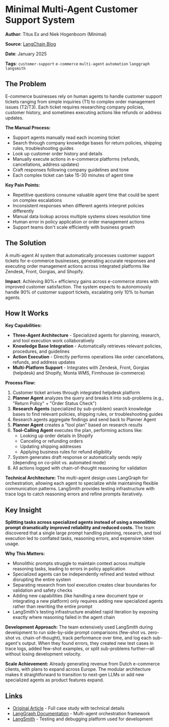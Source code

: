 # Minimal Multi-Agent Customer Support System

**Author**: Titus Ex and Niek Hogenboom (Minimal)

**Source**: [LangChain Blog](https://blog.langchain.com/how-minimal-built-a-multi-agent-customer-support-system-with-langgraph-langsmith/)

**Date**: January 2025

**Tags**: `customer-support` `e-commerce` `multi-agent` `automation` `langgraph` `langsmith`

## The Problem

E-commerce businesses rely on human agents to handle customer support tickets ranging from simple inquiries (T1) to complex order management issues (T2/T3). Each ticket requires researching company policies, customer history, and sometimes executing actions like refunds or address updates.

**The Manual Process:**
- Support agents manually read each incoming ticket
- Search through company knowledge bases for return policies, shipping rules, troubleshooting guides
- Look up customer order history and details
- Manually execute actions in e-commerce platforms (refunds, cancellations, address updates)
- Craft responses following company guidelines and tone
- Each complex ticket can take 15-30 minutes of agent time

**Key Pain Points:**
- Repetitive questions consume valuable agent time that could be spent on complex escalations
- Inconsistent responses when different agents interpret policies differently
- Manual data lookup across multiple systems slows resolution time
- Human error in policy application or order management actions
- Support teams don't scale efficiently with business growth

## The Solution

A multi-agent AI system that automatically processes customer support tickets for e-commerce businesses, generating accurate responses and executing order management actions across integrated platforms like Zendesk, Front, Gorgias, and Shopify.

**Impact**: Achieving 80%+ efficiency gains across e-commerce stores with improved customer satisfaction. The system expects to autonomously handle 90% of customer support tickets, escalating only 10% to human agents.

## How It Works

**Key Capabilities:**
- **Three-Agent Architecture** - Specialized agents for planning, research, and tool execution work collaboratively
- **Knowledge Base Integration** - Automatically retrieves relevant policies, procedures, and guidelines
- **Action Execution** - Directly performs operations like order cancellations, refunds, and address updates
- **Multi-Platform Support** - Integrates with Zendesk, Front, Gorgias (helpdesk) and Shopify, Monta WMS, Firmhouse (e-commerce)

**Process Flow:**
1. Customer ticket arrives through integrated helpdesk platform
2. **Planner Agent** analyzes the query and breaks it into sub-problems (e.g., "Return Policy" + "Order Status Check")
3. **Research Agents** (specialized by sub-problem) search knowledge bases to find relevant policies, shipping rules, or troubleshooting guides
4. Research agents aggregate findings and send back to Planner Agent
5. **Planner Agent** creates a "tool plan" based on research results
6. **Tool-Calling Agent** executes the plan, performing actions like:
   - Looking up order details in Shopify
   - Canceling or refunding orders
   - Updating shipping addresses
   - Applying business rules for refund eligibility
7. System generates draft response or automatically sends reply (depending on co-pilot vs. automated mode)
8. All actions logged with chain-of-thought reasoning for validation

**Technical Architecture:** The multi-agent design uses LangGraph for orchestration, allowing each agent to specialize while maintaining flexible communication patterns. LangSmith provides testing infrastructure with trace logs to catch reasoning errors and refine prompts iteratively.

## Key Insight

**Splitting tasks across specialized agents instead of using a monolithic prompt dramatically improved reliability and reduced costs.** The team discovered that a single large prompt handling planning, research, and tool execution led to conflated tasks, reasoning errors, and expensive token usage.

**Why This Matters:**
- Monolithic prompts struggle to maintain context across multiple reasoning tasks, leading to errors in policy application
- Specialized agents can be independently refined and tested without disrupting the entire system
- Separating research from tool execution creates clear boundaries for validation and safety checks
- Adding new capabilities (like handling a new document type or integrating a new platform) only requires adding new specialized agents rather than rewriting the entire prompt
- LangSmith's testing infrastructure enabled rapid iteration by exposing exactly where reasoning failed in the agent chain

**Development Approach:** The team extensively used LangSmith during development to run side-by-side prompt comparisons (few-shot vs. zero-shot vs. chain-of-thought), track performance over time, and log each sub-agent's output. When they found errors, they created new test cases in trace logs, added few-shot examples, or split sub-problems further—all without losing development velocity.

**Scale Achievement:** Already generating revenue from Dutch e-commerce clients, with plans to expand across Europe. The modular architecture makes it straightforward to transition to next-gen LLMs or add new specialized agents as product features expand.

## Links

- [Original Article](https://blog.langchain.com/how-minimal-built-a-multi-agent-customer-support-system-with-langgraph-langsmith/) - Full case study with technical details
- [LangGraph Documentation](https://langchain-ai.github.io/langgraph/) - Multi-agent orchestration framework
- [LangSmith](https://www.langchain.com/langsmith) - Testing and debugging platform used for development
